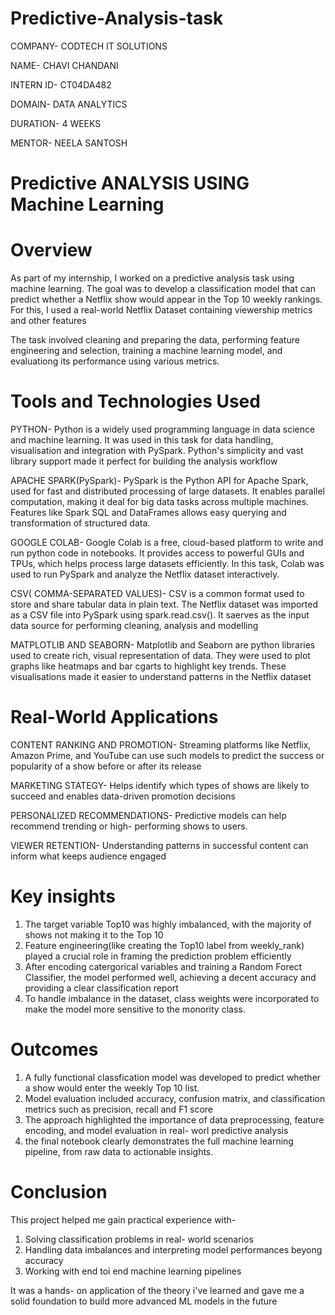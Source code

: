 # Predictive-Analysis-task

COMPANY- CODTECH IT SOLUTIONS

NAME- CHAVI CHANDANI

INTERN ID- CT04DA482

DOMAIN- DATA ANALYTICS

DURATION- 4 WEEKS

MENTOR- NEELA SANTOSH

# Predictive ANALYSIS USING Machine Learning

# Overview

As part of my internship, I worked on a predictive analysis task using machine learning. The goal was to develop a classification model that can predict whether a Netflix show would appear in the Top 10 weekly rankings. For this, I used a real-world Netflix Dataset containing viewership metrics and other features

The task involved cleaning and preparing the data, performing feature engineering and selection, training a machine learning model, and evaluationg its performance using various metrics.

# Tools and Technologies Used

PYTHON-
Python is a widely used programming language in data science and machine learning. It was used in this task for data handling, visualisation and integration with PySpark. Python's simplicity and vast library support made it perfect for building the analysis workflow

APACHE SPARK(PySpark)-
PySpark is the Python API for Apache Spark, used for fast and distributed processing of large datasets. It enables parallel computation, making it deal for big data tasks across multiple machines. Features like Spark SQL and DataFrames allows easy querying and transformation of structured data.

GOOGLE COLAB-
Google Colab is a free, cloud-based platform to write and run python code in notebooks. It provides access to powerful GUIs and TPUs, which helps process large datasets efficiently. In this task, Colab was used to run PySpark and analyze the Netflix dataset interactively.

CSV( COMMA-SEPARATED VALUES)-
CSV is a common format used to store and share tabular data in plain text. The Netflix dataset was imported as a CSV file into PySpark using spark.read.csv(). It saerves as the input data source for performing cleaning, analysis and modelling

MATPLOTLIB AND SEABORN-
Matplotlib and Seaborn are python libraries used to create rich, visual representation of data. They were used to plot graphs like heatmaps and bar cgarts to highlight key trends. These visualisations made it easier to understand patterns in the Netflix dataset


# Real-World Applications

CONTENT RANKING AND PROMOTION- 
Streaming platforms like Netflix, Amazon Prime, and YouTube can use such models to predict the success or popularity of a show before or after its release

MARKETING STATEGY-
Helps identify which types of shows are likely to succeed and enables data-driven promotion decisions

PERSONALIZED RECOMMENDATIONS-
Predictive models can help recommend trending or high- performing shows to users.

VIEWER RETENTION-
Understanding patterns in successful content can inform what keeps audience engaged

# Key insights

1. The target variable Top10 was highly imbalanced, with the majority of shows not making it to the Top 10
2. Feature engineering(like creating the Top10 label from weekly_rank) played a crucial role in framing the prediction problem efficiently
3. After encoding catergorical variables and training a Random Forect Classifier, the model performed well, achieving a decent accuracy and providing a clear classification report
4. To handle imbalance in the dataset, class weights were incorporated to make the model more sensitive to the monority class.

# Outcomes
1. A fully functional classfication model was developed to predict whether a show would enter the weekly Top 10 list.
2. Model evaluation included accuracy, confusion matrix, and classification metrics such as precision, recall and F1 score
3. The approach highlighted the importance of data preprocessing, feature encoding, and model evaluation in real- worl predictive analysis
4. the final notebook clearly demonstrates the full machine learning pipeline, from raw data to actionable insights.

# Conclusion
This project helped me gain practical experience with-
1. Solving classification problems in real- world scenarios
2. Handling data imbalances and interpreting model performances beyong accuracy
3. Working with end toi end machine learning pipelines

It was a hands- on application of the theory i've learned and gave me a solid foundation to build more advanced ML models in the future





